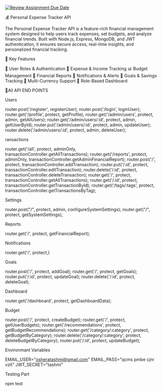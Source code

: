 [![Review Assignment Due Date](https://classroom.github.com/assets/deadline-readme-button-22041afd0340ce965d47ae6ef1cefeee28c7c493a6346c4f15d667ab976d596c.svg)](https://classroom.github.com/a/xIbq4TFL)

💰 Personal Expense Tracker API


The Personal Expense Tracker API is a feature-rich financial management system designed to help users track expenses, set budgets, and analyze financial trends. Built with Node.js, Express, MongoDB, and JWT authentication, it ensures secure access, real-time insights, and personalized financial tracking.

🔹 Key Features

🔐 User Roles & Authentication 
💸 Expense & Income Tracking 
📊 Budget Management 
📑 Financial Reports 
🔔 Notifications & Alerts 
🎯 Goals & Savings Tracking 
💱 Multi-Currency Support 
📌 Role-Based Dashboard 


🌟All API END POINTS

Users

router.post('/register', registerUser); 
router.post('/login', loginUser); 
router.get('/profile', protect, getProfile); 
router.get('/admin/users', protect, admin, getAllUsers); 
router.get('/admin/users/:id', protect, admin, getUserById); 
router.put('/admin/users/:id', protect, admin, updateUser); 
router.delete('/admin/users/:id', protect, admin, deleteUser); 


ransactions

router.get('/all', protect, adminOnly, transactionController.getAllTransactions);
router.get('/reports', protect, adminOnly, transactionController.getAdminFinancialReport); 
router.post('/', protect, transactionController.addTransaction); 
router.put('/:id', protect, transactionController.editTransaction); 
router.delete('/:id', protect, transactionController.deleteTransaction); 
router.get('/', protect, transactionController.getAllTransactions); 
router.get('/:id', protect, transactionController.getTransactionById); 
router.get('/tags/:tags', protect, transactionController.getTransactionsByTag); 


Settings

router.post("/", protect, admin, configureSystemSettings);
router.get("/", protect, getSystemSettings);


Reports

router.get('/', protect, getFinancialReport);


Notifications

router.get('/', protect,)


Goals 

router.post('/', protect, addGoal);
router.get('/', protect, getGoals);
router.put('/:id', protect, updateGoal);
router.delete('/:id', protect, deleteGoal);


Dashboard 

router.get('/dashboard', protect, getDashboardData);


Budget

router.post('/', protect, createBudget); 
router.get('/', protect, getUserBudgets);
router.get('/recommendations', protect, getBudgetRecommendations); 
router.get('/category/:category', protect, getBudgetByCategory);
router.delete('/category/:category', protect, deleteBudgetByCategory);
router.put('/:id', protect, updateBudget);


Environmant Variables

EMAIL_USER="osheratashmi@gmail.com"
EMAIL_PASS="qcms pmbe cjnr vzit"
JWT_SECRET="tashmi"

Testing Part

npm test